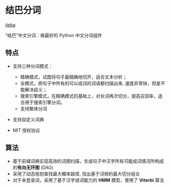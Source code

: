 # 结巴分词

[jieba](https://github.com/fxsjy/jieba)

“结巴”中文分词：做最好的 Python 中文分词组件

## 特点

- 支持三种分词模式：

  - 精确模式，试图将句子最精确地切开，适合文本分析；
  - 全模式，把句子中所有的可以成词的词语都扫描出来, 速度非常快，但是不能解决歧义；
  - 搜索引擎模式，在精确模式的基础上，对长词再次切分，提高召回率，适合用于搜索引擎分词。
  - 支持繁体分词

- 支持自定义词典
- MIT 授权协议

## 算法

- 基于前缀词典实现高效的词图扫描，生成句子中汉字所有可能成词情况所构成的**有向无环图** (DAG)
- 采用了动态规划查找最大概率路径, 找出基于词频的最大切分组合
- 对于未登录词，采用了基于汉字成词能力的 **HMM** 模型，使用了 **Viterbi** 算法
